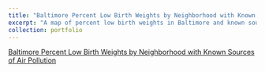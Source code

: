 ```yaml
---
title: "Baltimore Percent Low Birth Weights by Neighborhood with Known Sources of Air Pollution"
excerpt: "A map of percent low birth weights in Baltimore and known sources of air pollution like major roadways and regions zoned as industrial. <br/><img src='/images/finalmap.png'>"
collection: portfolio
---
```


[Baltimore Percent Low Birth Weights by Neighborhood with Known Sources of Air Pollution](https://samarapyf.github.io_portfolio/qgis2web_2023_05_21-14_43_22_894791/index.html)


